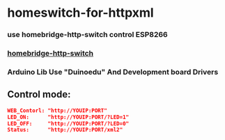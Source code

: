# homeswitch-for-httpxml
### use homebridge-http-switch control ESP8266

###  [homebridge-http-switch](https://github.com/Supereg/homebridge-http-switch)
### Arduino Lib Use "Duinoedu" And Development board Drivers

## Control mode:
```json
WEB_Contorl: "http://YOUIP:PORT"
LED_ON:      "http://YOUIP:PORT/?LED=1"
LED_OFF:     "http://YOUIP:PORT/?LED=0"
Status:      "http://YOUIP:PORT/xml2"
```
